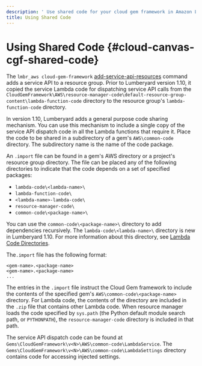 ```yaml
---
description: ' Use shared code for your cloud gem framework in Amazon Lumberyard. '
title: Using Shared Code
---
```

# Using Shared Code {#cloud-canvas-cgf-shared-code}

The `lmbr_aws cloud-gem-framework` [add\-service\-api\-resources](/docs/userguide/gems/cloud-canvas/command-line-cgf#cloud-canvas-command-line-cgf-add-service-api-resources) command adds a service API to a resource group\. Prior to Lumberyard version 1\.10, it copied the service Lambda code for dispatching service API calls from the `CloudGemFramework\AWS\resource-manager-code\default-resource-group-content\lambda-function-code` directory to the resource group's `lambda-function-code` directory\.

In version 1\.10, Lumberyard adds a general purpose code sharing mechanism\. You can use this mechanism to include a single copy of the service API dispatch code in all the Lambda functions that require it\. Place the code to be shared in a subdirectory of a gem's `AWS\common-code` directory\. The subdirectory name is the name of the code package\.

An `.import` file can be found in a gem's AWS directory or a project's resource group directory\. The file can be placed any of the following directories to indicate that the code depends on a set of specified packages:
+ `lambda-code\<lambda-name>\`
+ `lambda-function-code\`
+ `<lambda-name>-lambda-code\`
+ `resource-manager-code\`
+ `common-code\<package-name>\`

You can use the `common-code\<package-name>\` directory to add dependencies recursively\. The `lambda-code\<lambda-name>\` directory is new in Lumberyard 1\.10\. For more information about this directory, see [Lambda Code Directories](/docs/userguide/gems/cloud-canvas/resource-definitions#cloud-canvas-resource-definitions-lambda-code-directory)\.

The`.import` file has the following format:

```
<gem-name>.<package-name>
<gem-name>.<package-name>
...
```

The entries in the `.import` file instruct the Cloud Gem framework to include the contents of the specified gem's `AWS\common-code\<package-name>` directory\. For Lambda code, the contents of the directory are included in the `.zip` file that contains other Lambda code\. When resource manager loads the code specified by `sys.path` \(the Python default module search path, or `PYTHONPATH`\), the `resource-manager-code` directory is included in that path\.

The service API dispatch code can be found at `Gems\CloudGemFramework\v<N>\AWS\common-code\LambdaService`\. The `Gems\CloudGemFramework\v<N>\AWS\common-code\LambdaSettings` directory contains code for accessing injected settings\.